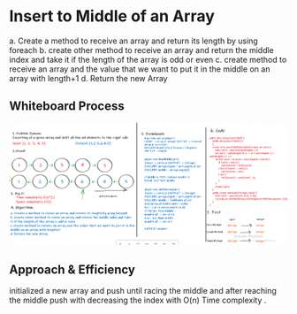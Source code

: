 # Insert to Middle of an Array
a. Create a method to receive an array and return its length by using foreach
b. create other method to receive an array and return the middle index and take
it if the length of the array is odd or even
c. create method to receive an array and the value that we want to put it in the
middle on an array with length+1
d. Return the new Array

## Whiteboard Process
![Challenge02](Challenge02.png)

## Approach & Efficiency
initialized a new array and push until racing the middle and after reaching the middle push with decreasing the index
with O(n) Time complexity .